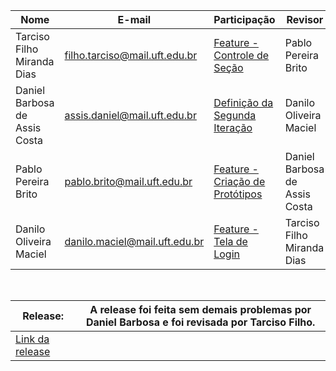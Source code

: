 | Nome                          | E-mail                         | Participação                                                                                                                                         | Revisor                       |
|-------------------------------|--------------------------------|------------------------------------------------------------------------------------------------------------------------------------------------------|-------------------------------|
| Tarciso Filho Miranda Dias    | filho.tarciso@mail.uft.edu.br  | [Feature - Controle de Seção](https://github.com/assisDaniel/ES-2024_1-TechFit-Academy/pull/20/files)                                                | Pablo Pereira Brito           |
| Daniel Barbosa de Assis Costa | assis.daniel@mail.uft.edu.br   | [Definição da Segunda Iteração](https://github.com/assisDaniel/ES-2024_1-TechFit-Academy/commit/604f192d2c86753536326d155d39eb21071234f2)            | Danilo Oliveira Maciel        |
| Pablo Pereira Brito           | pablo.brito@mail.uft.edu.br    | [Feature - Criação de Protótipos](https://github.com/assisDaniel/ES-2024_1-TechFit-Academy/pull/15/commits/4fae500d97d445651cfc3cfa67ea9cfb0ed187d1) | Daniel Barbosa de Assis Costa |
| Danilo Oliveira Maciel        | danilo.maciel@mail.uft.edu.br  | [Feature - Tela de Login](https://github.com/assisDaniel/ES-2024_1-TechFit-Academy/pull/18/files)                                                    | Tarciso Filho Miranda Dias    |

<br>

| Release:                                                                                          | A release foi feita sem demais problemas por Daniel Barbosa e foi revisada por Tarciso Filho. |
|---------------------------------------------------------------------------------------------------|-----------------------------------------------------------------------------------------------|
| [Link da release](https://github.com/assisDaniel/ES-2024_1-TechFit-Academy/releases/tag/v2.1.0)   |                                                                                               